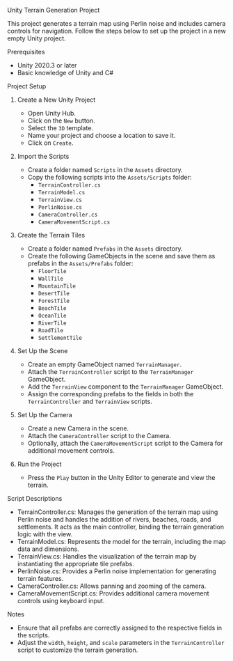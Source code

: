 Unity Terrain Generation Project

This project generates a terrain map using Perlin noise and includes camera controls for navigation. Follow the steps below to set up the project in a new empty Unity project.

Prerequisites

- Unity 2020.3 or later
- Basic knowledge of Unity and C#

Project Setup

1. Create a New Unity Project
   - Open Unity Hub.
   - Click on the `New` button.
   - Select the `3D` template.
   - Name your project and choose a location to save it.
   - Click on `Create`.

2. Import the Scripts
   - Create a folder named `Scripts` in the `Assets` directory.
   - Copy the following scripts into the `Assets/Scripts` folder:
     - `TerrainController.cs`
     - `TerrainModel.cs`
     - `TerrainView.cs`
     - `PerlinNoise.cs`
     - `CameraController.cs`
     - `CameraMovementScript.cs`

3. Create the Terrain Tiles
   - Create a folder named `Prefabs` in the `Assets` directory.
   - Create the following GameObjects in the scene and save them as prefabs in the `Assets/Prefabs` folder:
     - `FloorTile`
     - `WallTile`
     - `MountainTile`
     - `DesertTile`
     - `ForestTile`
     - `BeachTile`
     - `OceanTile`
     - `RiverTile`
     - `RoadTile`
     - `SettlementTile`

4. Set Up the Scene
   - Create an empty GameObject named `TerrainManager`.
   - Attach the `TerrainController` script to the `TerrainManager` GameObject.
   - Add the `TerrainView` component to the `TerrainManager` GameObject.
   - Assign the corresponding prefabs to the fields in both the `TerrainController` and `TerrainView` scripts.

5. Set Up the Camera
   - Create a new Camera in the scene.
   - Attach the `CameraController` script to the Camera.
   - Optionally, attach the `CameraMovementScript` script to the Camera for additional movement controls.

6. Run the Project
   - Press the `Play` button in the Unity Editor to generate and view the terrain.

Script Descriptions

- TerrainController.cs: Manages the generation of the terrain map using Perlin noise and handles the addition of rivers, beaches, roads, and settlements. It acts as the main controller, binding the terrain generation logic with the view.
- TerrainModel.cs: Represents the model for the terrain, including the map data and dimensions.
- TerrainView.cs: Handles the visualization of the terrain map by instantiating the appropriate tile prefabs.
- PerlinNoise.cs: Provides a Perlin noise implementation for generating terrain features.
- CameraController.cs: Allows panning and zooming of the camera.
- CameraMovementScript.cs: Provides additional camera movement controls using keyboard input.

Notes

- Ensure that all prefabs are correctly assigned to the respective fields in the scripts.
- Adjust the `width`, `height`, and `scale` parameters in the `TerrainController` script to customize the terrain generation.
